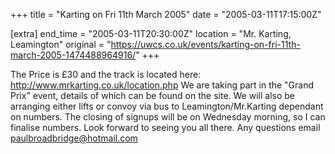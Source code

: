 +++
title = "Karting on Fri 11th March 2005"
date = "2005-03-11T17:15:00Z"

[extra]
end_time = "2005-03-11T20:30:00Z"
location = "Mr. Karting, Leamington"
original = "https://uwcs.co.uk/events/karting-on-fri-11th-march-2005-1474488964916/"
+++

The Price is £30 and the track is located here: http://www.mrkarting.co.uk/location.php We are taking part in the "Grand Prix" event, details of which can be found on the site.  We will also be arranging either lifts or convoy via bus to Leamington/Mr.Karting dependant on numbers.  The closing of signups will be on Wednesday morning, so I can finalise numbers.  Look forward to seeing you all there.  Any questions email paulbroadbridge@hotmail.com


